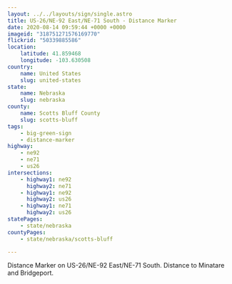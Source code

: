 ```yaml
---
layout: ../../layouts/sign/single.astro
title: US-26/NE-92 East/NE-71 South - Distance Marker
date: 2020-08-14 09:59:44 +0000 +0000
imageid: "318751271576169770"
flickrid: "50339885586"
location:
    latitude: 41.859468
    longitude: -103.630508
country:
    name: United States
    slug: united-states
state:
    name: Nebraska
    slug: nebraska
county:
    name: Scotts Bluff County
    slug: scotts-bluff
tags:
    - big-green-sign
    - distance-marker
highway:
    - ne92
    - ne71
    - us26
intersections:
    - highway1: ne92
      highway2: ne71
    - highway1: ne92
      highway2: us26
    - highway1: ne71
      highway2: us26
statePages:
    - state/nebraska
countyPages:
    - state/nebraska/scotts-bluff

---
```

Distance Marker on US-26/NE-92 East/NE-71 South.  Distance to Minatare and Bridgeport.